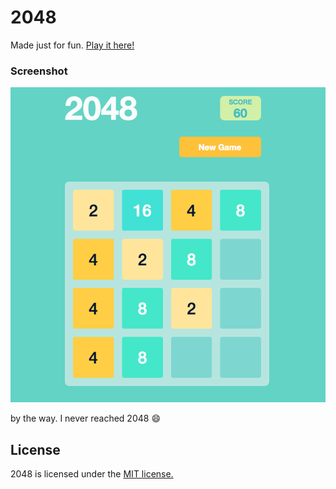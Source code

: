 # 2048

Made just for fun. [Play it here!](http://jaywii.coding.me/protfolio/JS-2048/)


### Screenshot

<p align="center">
  <img src="screenShot.png" alt="Screenshot"/>
</p>

by the way. I never reached 2048 :smile:


## License
2048 is licensed under the [MIT license.](https://github.com/gabrielecirulli/2048/blob/master/LICENSE.txt)
